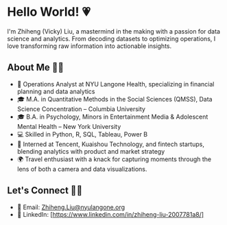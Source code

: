 # Hello World! 💗

I'm Zhiheng (Vicky) Liu, a mastermind in the making with a passion for data science and analytics. From decoding datasets to optimizing operations, I love transforming raw information into actionable insights.

## About Me 💐💐

- 💼 Operations Analyst at NYU Langone Health, specializing in financial planning and data analytics
- 🎓 M.A. in Quantitative Methods in the Social Sciences (QMSS), Data Science Concentration – Columbia University
- 🎓 B.A. in Psychology, Minors in Entertainment Media & Adolescent Mental Health – New York University
- 💻 Skilled in Python, R, SQL, Tableau, Power B
- 💼 Interned at Tencent, Kuaishou Technology, and fintech startups, blending analytics with product and market strategy
- 🌍 Travel enthusiast with a knack for capturing moments through the lens of both a camera and data visualizations.

## Let's Connect 💐💐

- 📧 Email: Zhiheng.Liu@nyulangone.org
- 📱 LinkedIn: [https://www.linkedin.com/in/zhiheng-liu-2007781a8/]
